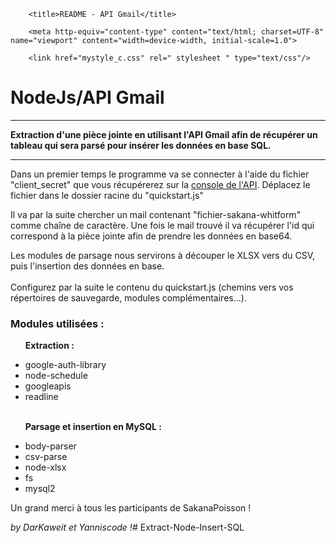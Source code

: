 <!DOCTYPE html>
<html>

<head>

		<title>README - API Gmail</title>

		<meta http-equiv="content-type" content="text/html; charset=UTF-8" name="viewport" content="width=device-width, initial-scale=1.0">

		<link href="mystyle_c.css" rel=" stylesheet " type="text/css"/>	

</head>		
		
<body>
<charset utf-8>
<h1>NodeJs/API Gmail</h1>

<hr>
<strong>Extraction d'une pièce jointe en utilisant l'API Gmail afin de récupérer un tableau qui sera parsé pour insérer les données en base SQL.</strong>
<hr>

Dans un premier temps le programme va se connecter à l'aide du fichier "client_secret" que vous récupérerez sur la <a href="https://console.cloud.google.com/apis/">console de l'API</a>. Déplacez le fichier dans le dossier racine du "quickstart.js"<br />

Il va par la suite chercher un mail contenant "fichier-sakana-whitform" comme chaîne de caractère. Une fois le mail trouvé il va récupérer l'id qui correspond à la pièce jointe afin de prendre les données en base64.

Les modules de parsage nous servirons à découper le XLSX vers du CSV, puis l'insertion des données en base.
<br><br>
Configurez par la suite le contenu du quickstart.js (chemins vers vos répertoires de sauvegarde, modules complémentaires...).

<h3>Modules utilisées :</h3>

<ul>
<p><strong>Extraction :</strong></p>
<li>google-auth-library</li>
<li>node-schedule</li>
<li>googleapis</li>
<li>readline</li>
<br>

<p> <strong>Parsage et insertion en MySQL :</strong></p>
<li>body-parser</li>
<li>csv-parse</li>
<li>node-xlsx</li>
<li>fs</li>
<li>mysql2</li>
</ul>

Un grand merci à tous les participants de SakanaPoisson !

<i>by DarKaweit et Yanniscode !</i># Extract-Node-Insert-SQL
</body>